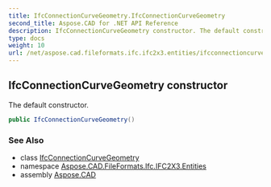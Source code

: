 ```yaml
---
title: IfcConnectionCurveGeometry.IfcConnectionCurveGeometry
second_title: Aspose.CAD for .NET API Reference
description: IfcConnectionCurveGeometry constructor. The default constructor
type: docs
weight: 10
url: /net/aspose.cad.fileformats.ifc.ifc2x3.entities/ifcconnectioncurvegeometry/ifcconnectioncurvegeometry/
---
```

## IfcConnectionCurveGeometry constructor

The default constructor.

```csharp
public IfcConnectionCurveGeometry()
```

### See Also

* class [IfcConnectionCurveGeometry](../)
* namespace [Aspose.CAD.FileFormats.Ifc.IFC2X3.Entities](../../ifcconnectioncurvegeometry/)
* assembly [Aspose.CAD](../../../)


